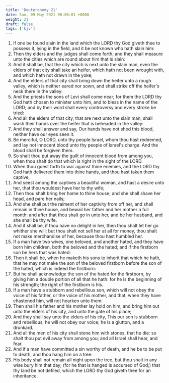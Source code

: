 ```yaml
---
title: 'Deuteronomy 21'
date: Sun, 09 May 2021 00:00:01 +0000
weight: 21
draft: false
tags: ['kjv'] 
---
```


1. If one be found slain in the land which the LORD thy God giveth thee to possess it, lying in the field, and it be not known who hath slain him:
2. Then thy elders and thy judges shall come forth, and they shall measure unto the cities which are round about him that is slain:
3. And it shall be, that the city which is next unto the slain man, even the elders of that city shall take an heifer, which hath not been wrought with, and which hath not drawn in the yoke;
4. And the elders of that city shall bring down the heifer unto a rough valley, which is neither eared nor sown, and shall strike off the heifer's neck there in the valley:
5. And the priests the sons of Levi shall come near; for them the LORD thy God hath chosen to minister unto him, and to bless in the name of the LORD; and by their word shall every controversy and every stroke be tried:
6. And all the elders of that city, that are next unto the slain man, shall wash their hands over the heifer that is beheaded in the valley:
7. And they shall answer and say, Our hands have not shed this blood, neither have our eyes seen it.
8. Be merciful, O LORD, unto thy people Israel, whom thou hast redeemed, and lay not innocent blood unto thy people of Israel's charge. And the blood shall be forgiven them.
9. So shalt thou put away the guilt of innocent blood from among you, when thou shalt do that which is right in the sight of the LORD.
10. When thou goest forth to war against thine enemies, and the LORD thy God hath delivered them into thine hands, and thou hast taken them captive,
11. And seest among the captives a beautiful woman, and hast a desire unto her, that thou wouldest have her to thy wife;
12. Then thou shalt bring her home to thine house; and she shall shave her head, and pare her nails;
13. And she shall put the raiment of her captivity from off her, and shall remain in thine house, and bewail her father and her mother a full month: and after that thou shalt go in unto her, and be her husband, and she shall be thy wife.
14. And it shall be, if thou have no delight in her, then thou shalt let her go whither she will; but thou shalt not sell her at all for money, thou shalt not make merchandise of her, because thou hast humbled her.
15. If a man have two wives, one beloved, and another hated, and they have born him children, both the beloved and the hated; and if the firstborn son be hers that was hated:
16. Then it shall be, when he maketh his sons to inherit that which he hath, that he may not make the son of the beloved firstborn before the son of the hated, which is indeed the firstborn:
17. But he shall acknowledge the son of the hated for the firstborn, by giving him a double portion of all that he hath: for he is the beginning of his strength; the right of the firstborn is his.
18. If a man have a stubborn and rebellious son, which will not obey the voice of his father, or the voice of his mother, and that, when they have chastened him, will not hearken unto them:
19. Then shall his father and his mother lay hold on him, and bring him out unto the elders of his city, and unto the gate of his place;
20. And they shall say unto the elders of his city, This our son is stubborn and rebellious, he will not obey our voice; he is a glutton, and a drunkard.
21. And all the men of his city shall stone him with stones, that he die: so shalt thou put evil away from among you; and all Israel shall hear, and fear.
22. And if a man have committed a sin worthy of death, and he be to be put to death, and thou hang him on a tree:
23. His body shall not remain all night upon the tree, but thou shalt in any wise bury him that day; (for he that is hanged is accursed of God;) that thy land be not defiled, which the LORD thy God giveth thee for an inheritance.
